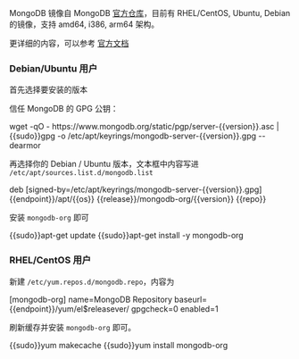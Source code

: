 MongoDB 镜像自 MongoDB [官方仓库](https://repo.mongodb.org/)，目前有 RHEL/CentOS, Ubuntu, Debian 的镜像，支持 amd64, i386, arm64 架构。

更详细的内容，可以参考 [官方文档](https://docs.mongodb.org/master/administration/install-on-linux/)

### Debian/Ubuntu 用户

首先选择要安装的版本

<tmpl z-global z-input="version"></tmpl>

信任 MongoDB 的 GPG 公钥：

<tmpl z-lang="bash">
wget -qO - https://www.mongodb.org/static/pgp/server-{{version}}.asc | {{sudo}}gpg -o /etc/apt/keyrings/mongodb-server-{{version}}.gpg --dearmor
</tmpl>

再选择你的 Debian / Ubuntu 版本，文本框中内容写进 `/etc/apt/sources.list.d/mongodb.list`

<tmpl z-input="release" z-path="/etc/apt/sources.list.d/mongodb.list">
deb [signed-by=/etc/apt/keyrings/mongodb-server-{{version}}.gpg] {{endpoint}}/apt/{{os}} {{release}}/mongodb-org/{{version}} {{repo}}
</tmpl>

安装 `mongodb-org` 即可

<tmpl z-lang="bash">
{{sudo}}apt-get update
{{sudo}}apt-get install -y mongodb-org
</tmpl>

### RHEL/CentOS 用户


新建 `/etc/yum.repos.d/mongodb.repo`，内容为

<tmpl z-path="/etc/yum.repos.d/mongodb.repo" z-lang="ini">
[mongodb-org]
name=MongoDB Repository
baseurl={{endpoint}}/yum/el$releasever/
gpgcheck=0
enabled=1
</tmpl>

刷新缓存并安装 `mongodb-org` 即可。

<tmpl z-lang="bash">
{{sudo}}yum makecache
{{sudo}}yum install mongodb-org
</tmpl>
